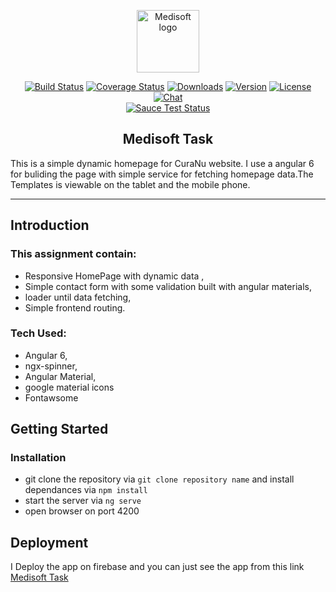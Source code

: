 <p align="center"><a href="https://fortumo.com/" target="_blank" rel="fortumo noreferrer"><img width="100" src="https://media.licdn.com/dms/image/C4D0BAQFMB_2MTgooEQ/company-logo_400_400/0?e=1553126400&v=beta&t=VtBrGPCn6m8DxBqEKIUfklf3LrFUkx5854B9Zj8bIwU" alt="Medisoft logo"></a></p>

<p align="center">
  <a href="https://github.com/usamahamed/CuraNu"><img src="https://img.shields.io/circleci/project/vuejs/vue/dev.svg" alt="Build Status"></a>
  <a href="https://github.com/usamahamed/CuraNu"><img src="https://img.shields.io/codecov/c/github/vuejs/vue/dev.svg" alt="Coverage Status"></a>
  <a href="https://github.com/usamahamed/CuraNu"><img src="https://img.shields.io/npm/dm/vue.svg" alt="Downloads"></a>
  <a href="https://github.com/usamahamed/CuraNu"><img src="https://img.shields.io/npm/v/vue.svg" alt="Version"></a>
  <a href="https://github.com/usamahamed/CuraNu"><img src="https://img.shields.io/npm/l/vue.svg" alt="License"></a>
  <a href="https://github.com/usamahamed/CuraNu"><img src="https://img.shields.io/badge/chat-on%20discord-7289da.svg" alt="Chat"></a>
  <br>
  <a href="https://github.com/usamahamed/CuraNu"><img src="https://saucelabs.com/browser-matrix/vuejs.svg" alt="Sauce Test Status"></a>
</p>

<h2 align="center">Medisoft Task</h2>
This is a simple dynamic homepage for CuraNu website. I use a angular 6 for buliding the page with simple service for fetching homepage data.The Templates is viewable on the tablet and the mobile phone.

---

## Introduction

### This assignment contain:
- Responsive HomePage with dynamic data ,
- Simple contact form with some validation built with angular materials,
- loader until data fetching,
- Simple frontend routing.
### Tech Used:
-  Angular 6,
-  ngx-spinner,
-  Angular Material,
-  google material icons
-  Fontawsome

<!-- [START getstarted] -->


<!-- [START getstarted] -->

## Getting Started

### Installation

- git clone the repository via ```git clone repository name``` and install dependances via ``` npm install ```
- start the server via ```ng serve```
- open browser on port 4200


<!-- [START getstarted] -->

## Deployment
I Deploy the app on firebase and you can just see the app from this link   <a href=" https://curanu-d8ab1.firebaseapp.com
">Medisoft Task</a>





